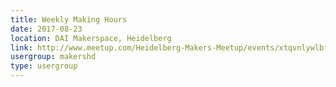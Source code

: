 ```yaml
---
title: Weekly Making Hours
date: 2017-08-23
location: DAI Makerspace, Heidelberg
link: http://www.meetup.com/Heidelberg-Makers-Meetup/events/xtqvnlywlbfc/
usergroup: makershd
type: usergroup
---
```


